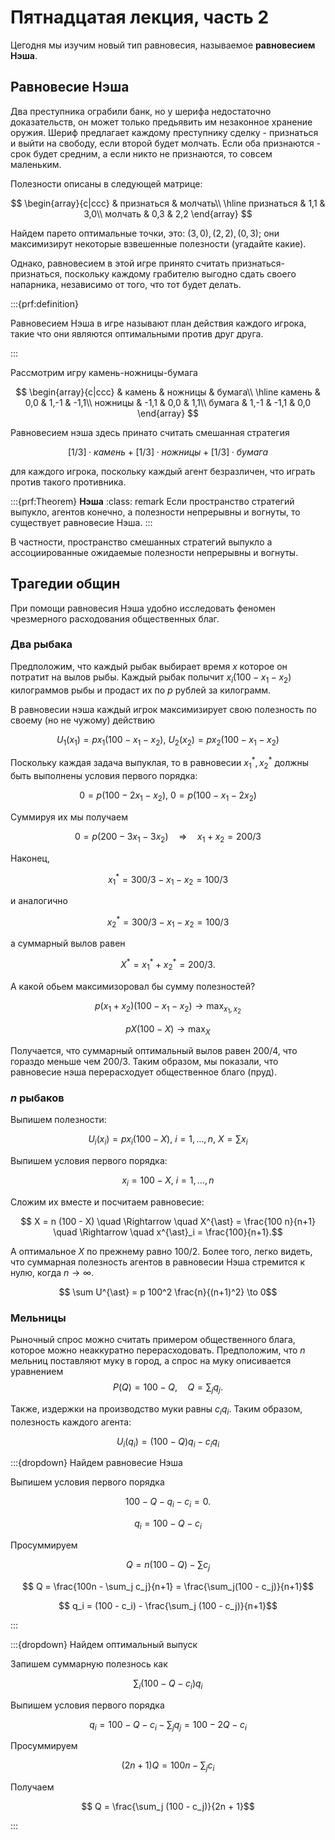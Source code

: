 # Пятнадцатая лекция, часть 2

Цегодня мы изучим новый тип равновесия, называемое **pавновесием Нэша**.

## Равновесие Нэша

Два преступника ограбили банк, но у шерифа недостаточно доказательств, он может только предьявить им незаконное хранение оружия. Шериф предлагает каждому преступнику сделку - признаться и выйти на свободу, если второй будет молчать. Если оба признаются - срок будет средним, а если никто не признаются, то совсем маленьким. 

Полезности описаны в следующей матрице:

$$ 
\begin{array}{c|ccc}
 & признаться & молчать\\
\hline
признаться  & 1,1  & 3,0\\
молчать  & 0,3  & 2,2
\end{array}
$$

Найдем парето оптимальные точки, это: $(3,0), (2,2), (0,3)$; они максимизирут некоторые взвешенные полезности (угадайте какие).

Однако, равновесием в этой игре принято считать признаться-признаться, поскольку каждому грабителю выгодно сдать своего напарника, независимо от того, что тот будет делать.

:::{prf:definition} 

Равновесием Нэша в игре называют план действия каждого игрока, такие что они являются оптимальными против друг друга.

:::

Рассмотрим игру камень-ножницы-бумага

$$ 
\begin{array}{c|ccc}
 & камень & ножницы & бумага\\
\hline
камень  & 0,0  & 1,-1 & -1,1\\
ножницы  & -1,1  & 0,0 & 1,1\\
бумага  & 1,-1  & -1,1 & 0,0
\end{array}
$$

Равновесием нэша здесь принато считать смешанная стратегия 

$$[1/3] \cdot камень+[1/3] \cdot ножницы+[1/3] \cdot бумага$$

для каждого игрока, поскольку каждый агент безразличен, что играть против такого противника.

:::{prf:Theorem} **Нэша**
:class: remark
Если пространство стратегий выпукло, агентов конечно, а полезности непрерывны и вогнуты, то существует равновесие Нэша.
:::

В частности, пространство смешанных стратегий выпукло а ассоциированные ожидаемые полезности непрерывны и вогнуты.

## Трагедии общин

При помощи равновесия Нэша удобно исследовать феномен чрезмерного расходования общественных благ.

### Два рыбака

Предположим, что каждый рыбак выбирает время $x$ которое он потратит на вылов рыбы. Каждый рыбак полычит $x_i(100-x_1-x_2)$ килограммов рыбы и продаст их по $p$ рублей за килограмм. 

В равновесии нэша каждый игрок максимизирует свою полезность по своему (но не чужому) действию

$$ U_1(x_1) = p x_1(100-x_1-x_2), \ U_2(x_2) = p x_2(100-x_1-x_2)$$

Поскольку каждая задача выпуклая, то в равновесии $x^{\ast}_1, x^{\ast}_2$ должны быть выполнены условия первого порядка:

$$ 0 = p (100-2 x_1-x_2), \ 0 = p (100-x_1-2x_2)$$

Суммируя их мы получаем 

$$ 0 = p (200-3 x_1-3x_2) \quad \Rightarrow \quad x_1 + x_2 = 200/3$$

Наконец, 

$$x^{\ast}_1 = 300/3 - x_1 - x_2 = 100/3$$

и аналогично

$$x^{\ast}_2 = 300/3 - x_1 - x_2 = 100/3$$

а суммарный вылов равен

$$X^{\ast} = x^{\ast}_1 + x^{\ast}_2 = 200/3.$$

А какой обьем максимизоровал бы сумму полезностей?

$$ p(x_1 + x_2)(100 - x_1 - x_2) \to \max_{x_1, x_2} $$

$$ p X (100 - X) \to \max_{X} $$

Получается, что суммарный оптимальный вылов равен $200/4$, что гораздо меньше чем $200/3$. Таким образом, мы показали, что равновесие нэша перерасходует общественное благо (пруд).

### $n$ рыбаков

Выпишем полезности:

$$ U_i(x_i) = p x_i(100-X), \ i = 1, \ldots, n, \ X = \sum x_i$$

Выпишем условия первого порядка:

$$ x_i = 100 - X, \ i = 1, \ldots, n$$

Сложим их вместе и посчитаем равновесие:

$$ X = n (100 - X) \quad \Rightarrow \quad X^{\ast} = \frac{100 n}{n+1} \quad \Rightarrow \quad x^{\ast}_i = \frac{100}{n+1}.$$

А оптимальное $X$ по прежнему равно $100/2$. Более того, легко видеть, что суммарная полезность агентов в равновесии Нэша стремится к нулю, когда $n \to \infty$.

$$ \sum U^{\ast} = p 100^2 \frac{n}{(n+1)^2} \to 0$$

### Мельницы

Рыночный спрос можно считать примером общественного блага, которое можно неаккуратно перерасходовать. Предположим, что $n$ мельниц поставляют муку в город, а спрос на муку описивается уравнением $$ P(Q) = 100- Q, \quad Q = \sum_j q_j.$$

Также, издержки на производство муки равны $c_i q_i$. Таким образом, полезность каждого агента:

$$ U_i(q_i) = (100 - Q)q_i - c_i q_i$$

:::{dropdown} Найдем равновесие Нэша

Выпишем условия первого порядка

$$100 - Q - q_i - c_i = 0.$$

$$q_i = 100 - Q - c_i$$

Просуммируем

$$ Q = n(100 - Q) - \sum c_j$$

$$ Q = \frac{100n - \sum_j c_j}{n+1} = \frac{\sum_j(100 - c_j)}{n+1}$$

$$ q_i = (100 - c_i) - \frac{\sum_j (100 - c_j)}{n+1}$$

:::

:::{dropdown} Найдем оптимальный выпуск

Запишем суммарную полезнось как

$$ 
\sum_i (100- Q - c_i)q_i
$$ 

Выпишем условия первого порядка

$$q_i = 100 - Q - c_i - \sum_j q_j = 100 - 2Q - c_i$$

Просуммируем

$$ (2n + 1)Q = 100n - \sum_j c_i$$

Получаем

$$ Q = \frac{\sum_j (100 - c_j)}{2n + 1}$$

:::